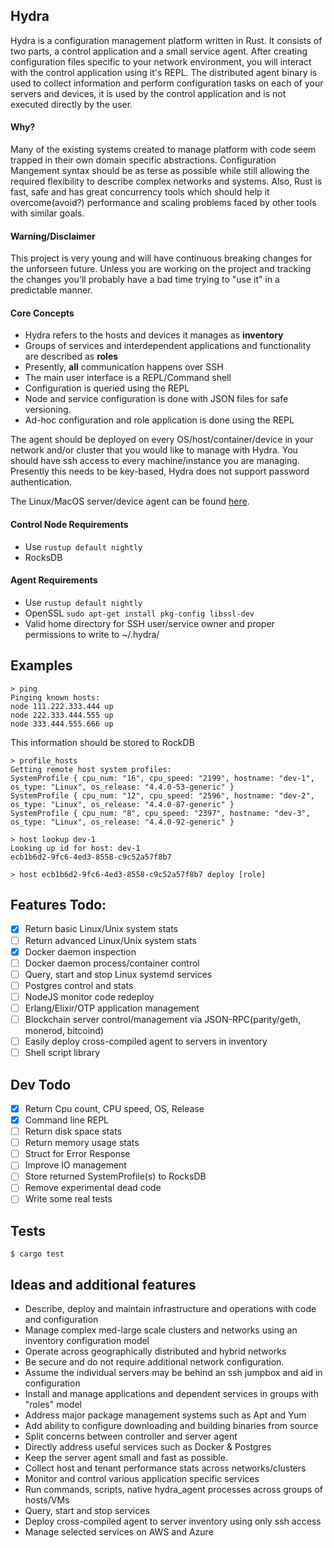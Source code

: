 ## Hydra
Hydra is a configuration management platform written in Rust. It consists of two parts, a control application and a small service agent. After creating configuration files specific to your network environment, you will interact with the control application using it's REPL. The distributed agent binary is used to collect information and perform configuration tasks on each of your servers and devices, it is used by the control application and is not executed directly by the user. 

#### Why?
Many of the existing systems created to manage platform with code seem trapped in their own domain specific abstractions. Configuration Mangement syntax should be as terse as possible while still allowing the required flexibility to describe complex networks and systems. Also, Rust is fast, safe and has great concurrency tools which should help it overcome(avoid?) performance and scaling problems faced by other tools with similar goals.

#### Warning/Disclaimer
This project is very young and will have continuous breaking changes for the unforseen future. Unless you are working on the project and tracking the changes you'll probably have a bad time trying to "use it" in a predictable manner.

#### Core Concepts
- Hydra refers to the hosts and devices it manages as __inventory__
- Groups of services and interdependent applications and functionality are described as __roles__ 
- Presently, __all__ communication happens over SSH
- The main user interface is a REPL/Command shell
- Configuration is queried using the REPL
- Node and service configuration is done with JSON files for safe versioning.
- Ad-hoc configuration and role application is done using the REPL

The agent should be deployed on every OS/host/container/device in your network and/or cluster that you would like to manage with Hydra. You should have ssh access to every machine/instance you are managing. Presently this needs to be key-based, Hydra does not support password authentication.

The Linux/MacOS server/device agent can be found [here](https://github.com/alanwilhelm/hydra-agent).

#### Control Node Requirements
- Use `rustup default nightly`
- RocksDB

#### Agent Requirements
- Use `rustup default nightly`
- OpenSSL `sudo apt-get install pkg-config libssl-dev`
- Valid home directory for SSH user/service owner and proper permissions to write to ~/.hydra/


## Examples

```
> ping
Pinging known hosts:
node 111.222.333.444 up
node 222.333.444.555 up
node 333.444.555.666 up
```

This information should be stored to RockDB
```
> profile_hosts
Getting remote host system profiles:
SystemProfile { cpu_num: "16", cpu_speed: "2199", hostname: "dev-1", os_type: "Linux", os_release: "4.4.0-53-generic" }
SystemProfile { cpu_num: "12", cpu_speed: "2596", hostname: "dev-2", os_type: "Linux", os_release: "4.4.0-87-generic" }
SystemProfile { cpu_num: "8", cpu_speed: "2397", hostname: "dev-3", os_type: "Linux", os_release: "4.4.0-92-generic" }
```

```
> host lookup dev-1
Looking up id for host: dev-1
ecb1b6d2-9fc6-4ed3-8558-c9c52a57f8b7
```

```
> host ecb1b6d2-9fc6-4ed3-8558-c9c52a57f8b7 deploy [role]  
```


## Features Todo:
- [x] Return basic Linux/Unix system stats
- [ ] Return advanced Linux/Unix system stats
- [x] Docker daemon inspection
- [ ] Docker daemon process/container control
- [ ] Query, start and stop Linux systemd services
- [ ] Postgres control and stats
- [ ] NodeJS monitor code redeploy
- [ ] Erlang/Elixir/OTP application management
- [ ] Blockchain server control/management via JSON-RPC(parity/geth, monerod, bitcoind)
- [ ] Easily deploy cross-compiled agent to servers in inventory
- [ ] Shell script library

## Dev Todo
- [x] Return Cpu count, CPU speed, OS, Release
- [x] Command line REPL
- [ ] Return disk space stats
- [ ] Return memory usage stats
- [ ] Struct for Error Response
- [ ] Improve IO management
- [ ] Store returned SystemProfile(s) to RocksDB
- [ ] Remove experimental dead code
- [ ] Write some real tests

## Tests
`$ cargo test`

## Ideas and additional features
- Describe, deploy and maintain infrastructure and operations with code and configuration
- Manage complex med-large scale clusters and networks using an inventory configuration model
- Operate across geographically distributed and hybrid networks 
- Be secure and do not require additional network configuration.
- Assume the individual servers may be behind an ssh jumpbox and aid in configuration
- Install and manage applications and dependent services in groups with "roles" model
- Address major package management systems such as Apt and Yum
- Add ability to configure downloading and building binaries from source
- Split concerns between controller and server agent
- Directly address useful services such as Docker & Postgres
- Keep the server agent small and fast as possible.
- Collect host and tenant performance stats across networks/clusters
- Monitor and control various application specific services
- Run commands, scripts, native hydra_agent processes across groups of hosts/VMs
- Query, start and stop services
- Deploy cross-compiled agent to server inventory using only ssh access
- Manage selected services on AWS and Azure
